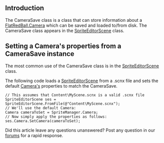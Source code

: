 ## Introduction

The CameraSave class is a class that can store information about a [FlatRedBall.Camera](/frb/docs/index.php?title=FlatRedBall.Camera "FlatRedBall.Camera") which can be saved and loaded to/from disk. The CameraSave class appears in the [SpriteEditorScene](/frb/docs/index.php?title=FlatRedBall.Content.SpriteEditorScene "FlatRedBall.Content.SpriteEditorScene") class.

## Setting a Camera's properties from a CameraSave instance

The most common use of the CameraSave class is in the [SpriteEditorScene](/frb/docs/index.php?title=FlatRedBall.Content.SpriteEditorScene "FlatRedBall.Content.SpriteEditorScene") class.

The following code loads a [SpriteEditorScene](/frb/docs/index.php?title=FlatRedBall.Content.SpriteEditorScene "FlatRedBall.Content.SpriteEditorScene") from a .scnx file and sets the default [Camera's](/frb/docs/index.php?title=FlatRedBall.Camera "FlatRedBall.Camera") properties to match the CameraSave.

    // This assumes that Content\MyScene.scnx is a valid .scnx file
    SpriteEditorScene ses = SpriteEditorScene.FromFile(@"Content\MyScene.scnx");
    // We'll use the default Camera:
    Camera cameraToSet = SpriteManager.Camera;
    // Now simply apply the properties as follows:
    ses.Camera.SetCamera(cameraToSet);

Did this article leave any questions unanswered? Post any question in our [forums](/frb/forum.md) for a rapid response.
